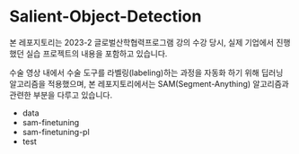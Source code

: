 # Salient-Object-Detection

본 레포지토리는 2023-2 글로벌산학협력프로그램 강의 수강 당시, 실제 기업에서 진행했던 실습 프로젝트의 내용을 포함하고 있습니다.

수술 영상 내에서 수술 도구를 라벨링(labeling)하는 과정을 자동화 하기 위해 딥러닝 알고리즘을 적용했으며,
본 레포지토리에서는 SAM(Segment-Anything) 알고리즘과 관련한 부분을 다루고 있습니다.

- data
- sam-finetuning
- sam-finetuning-pl
- test
